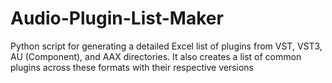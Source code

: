 # Audio-Plugin-List-Maker
Python script for generating a detailed Excel list of plugins from VST, VST3, AU (Component), and AAX directories. It also creates a list of common plugins across these formats with their respective versions 
